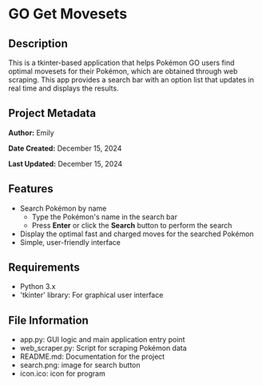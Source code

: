 # GO Get Movesets

## Description
This is a tkinter-based application that helps Pokémon GO users find optimal movesets for their Pokémon, which are obtained through web scraping. This app provides a search bar with an option list that updates in real time and displays the results.

## Project Metadata
**Author:** Emily

**Date Created:** December 15, 2024

**Last Updated:** December 15, 2024

## Features
- Search Pokémon by name
    - Type the Pokémon's name in the search bar
    - Press **Enter** or click the **Search** button to perform the search
- Display the optimal fast and charged moves for the searched Pokémon
- Simple, user-friendly interface

## Requirements
- Python 3.x
- 'tkinter' library: For graphical user interface

## File Information
- app.py: GUI logic and main application entry point
- web_scraper.py: Script for scraping Pokémon data
- README.md: Documentation for the project
- search.png: image for search button
- icon.ico: icon for program
